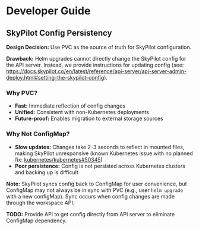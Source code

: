 # Developer Guide

## SkyPilot Config Persistency

**Design Decision:** Use PVC as the source of truth for SkyPilot configuration.

**Drawback:** Helm upgrades cannot directly change the SkyPilot config for 
the API server. Instead, we provide instructions for updating config 
(see: https://docs.skypilot.co/en/latest/reference/api-server/api-server-admin-deploy.html#setting-the-skypilot-config).

### Why PVC?
- **Fast:** Immediate reflection of config changes
- **Unified:** Consistent with non-Kubernetes deployments  
- **Future-proof:** Enables migration to external storage sources

### Why Not ConfigMap?
- **Slow updates:** Changes take 2-3 seconds to reflect in mounted files, 
  making SkyPilot unresponsive (known Kubernetes issue with no planned fix: 
  [kubernetes/kubernetes#50345](https://github.com/kubernetes/kubernetes/issues/50345#issuecomment-585344794))
- **Poor persistence:** Config is not persisted across Kubernetes clusters 
  and backing up is difficult

**Note:** SkyPilot syncs config back to ConfigMap for user convenience, but 
ConfigMap may not always be in sync with PVC (e.g., user `helm upgrade` with a
new configMap). Sync occurs when config changes are made through the workspace
API.

**TODO:** Provide API to get config directly from API server to eliminate 
ConfigMap dependency.

